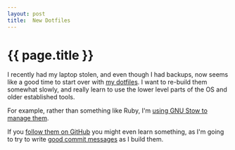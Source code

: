```yaml
---
layout: post
title:  New Dotfiles
---
```


{{ page.title }}
================

I recently had my laptop stolen, and even though I had backups, now seems like
a good time to start over with [my dotfiles][dotfiles]. I want to re-build them
somewhat slowly, and really learn to use the lower level parts of the OS and
older established tools.

For example, rather than something like Ruby, I'm [using GNU Stow to manage
them][dotfiles-with-stow].

If you [follow them on GitHub][dotfiles] you might even learn something, as I'm
going to try to write [good commit messages][git-commit-messages] as I build
them.

[dotfiles]: https://github.com/developish/dotfiles
[dotfiles-with-stow]: http://brandon.invergo.net/news/2012-05-26-using-gnu-stow-to-manage-your-dotfiles.html
[git-commit-messages]: http://tbaggery.com/2008/04/19/a-note-about-git-commit-messages.html
